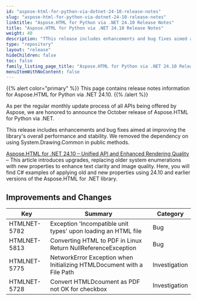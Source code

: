 ```yaml
---
id: "aspose-html-for-python-via-dotnet-24-10-release-notes"
slug: "aspose-html-for-python-via-dotnet-24-10-release-notes"
linktitle: "Aspose.HTML for Python via .NET 24.10 Release Notes"
title: "Aspose.HTML for Python via .NET 24.10 Release Notes"
weight: 40
description: "TThis release includes enhancements and bug fixes aimed at improving the library's overall performance and stability. We removed the dependency on using System.Drawing.Common in public methods."
type: "repository"
layout: "release"
hideChildren: false
toc: false
family_listing_page_title: "Aspose.HTML for Python via .NET 24.10 Release Notes"
menuItemWithNoContent: false
---
```

{{% alert color="primary" %}}
This page contains release notes information for Aspose.HTML for Python via .NET 24.10.
{{% /alert %}}

As per the regular monthly update process of all APIs being offered by Aspose, we are honored to announce the October release of Aspose.HTML for Python via .NET.

This release includes enhancements and bug fixes aimed at improving the library's overall performance and stability. We removed the dependency on using System.Drawing.Common in public methods.

[Aspose.HTML for .NET 24.10 – Unified API and Enhanced Rendering Quality](
https://docs.aspose.com/html/net/migration-between-versions/24-10/)
– This article introduces upgrades, replacing older system enumerations with new properties to enhance text clarity and image quality. Here, you will find C# examples of applying old and new properties using 24.10 and earlier versions of the Aspose.HTML for .NET library.

## **Improvements and Changes**

| **Key**      | **Summary**                                                                            | **Category** |
| ------------ | -------------------------------------------------------------------------------------- | ------------ |
| HTMLNET-5782 | Exception 'Incompatible unit types' upon loading an HTML file | Bug |
| HTMLNET-5813 | Converting HTML to PDF in Linux Return NullReferenceException | Bug |
| HTMLNET-5775 | NetworkError Exception when Initializing HTMLDocument with a File Path | Investigation |
| HTMLNET-5728 | Convert HTMLDcoument as PDF not OK for checkbox | Investigation |
